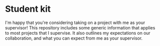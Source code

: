 # Student kit
I'm happy that you're considering taking on a project with me as your supervisor! This repository includes some generic information that applies to most projects that I supervise. It also outlines my expectations on our collaboration, and what you can expect from me as your supervisor. 
